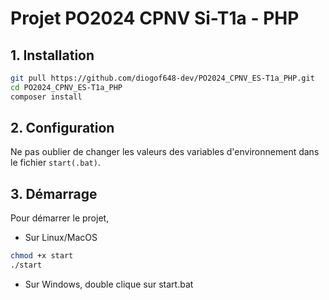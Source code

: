 # Projet PO2024 CPNV Si-T1a - PHP

## 1. Installation
```bash
git pull https://github.com/diogof648-dev/PO2024_CPNV_ES-T1a_PHP.git
cd PO2024_CPNV_ES-T1a_PHP
composer install
```

## 2. Configuration
Ne pas oublier de changer les valeurs des variables d'environnement dans le fichier ```start(.bat)```.

## 3. Démarrage
Pour démarrer le projet,

- Sur Linux/MacOS
```bash
chmod +x start
./start
```

- Sur Windows, double clique sur start.bat